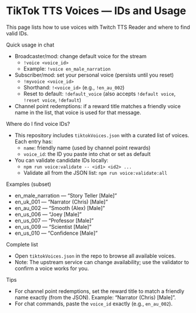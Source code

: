 # TikTok TTS Voices — IDs and Usage

This page lists how to use voices with Twitch TTS Reader and where to find valid IDs.

Quick usage in chat
- Broadcaster/mod: change default voice for the stream
  - `!voice <voice_id>`
  - Example: `!voice en_male_narration`
- Subscriber/mod: set your personal voice (persists until you reset)
  - `!myvoice <voice_id>`
  - Shorthand: `!<voice_id>` (e.g., `!en_au_002`)
  - Reset to default: `!default_voice` (also accepts `!default voice`, `!reset voice`, `!default`)
- Channel point redemptions: if a reward title matches a friendly voice name in the list, that voice is used for that message.

Where do I find voice IDs?
- This repository includes `tiktokVoices.json` with a curated list of voices. Each entry has:
  - `name`: friendly name (used by channel point rewards)
  - `voice_id`: the ID you paste into chat or set as default
- You can validate candidate IDs locally:
  - `npm run voice:validate -- <id1> <id2> ...`
  - Validate all from the JSON list: `npm run voice:validate:all`

Examples (subset)
- en_male_narration — “Story Teller [Male]”
- en_uk_001 — “Narrator (Chris) [Male]”
- en_au_002 — “Smooth (Alex) [Male]”
- en_us_006 — “Joey [Male]”
- en_us_007 — “Professor [Male]”
- en_us_009 — “Scientist [Male]”
- en_us_010 — “Confidence [Male]”

Complete list
- Open `tiktokVoices.json` in the repo to browse all available voices.
- Note: The upstream service can change availability; use the validator to confirm a voice works for you.

Tips
- For channel point redemptions, set the reward title to match a friendly name exactly (from the JSON). Example: “Narrator (Chris) [Male]”.
- For chat commands, paste the `voice_id` exactly (e.g., `en_au_002`).

